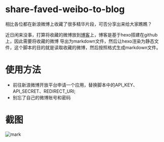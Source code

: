 share-faved-weibo-to-blog
=========================
相比各位都在新浪微博上收藏了很多精华片段，可否分享出来给大家瞧瞧？

近日闲来没事，打算将收藏的微博放到[博客](http://blog.zhaoliang.info)上，博客是基于hexo搭建在github上，因此需要将收藏的微博
导出为markdown文件，然后让hexo渲染为静态文件，这个脚本的目的就是读取收藏的微博，然后按照格式生成markdown文件。

使用方法
=========================
- 前往新浪微博开放平台申请一个应用，替换脚本中的API_KEY、API_SECRET、REDIRECT_URI;
- 别忘了自己的微博账号和密码

截图
=========================
![mark](https://api.sinas3.com/v1/SAE_iahu/myalbum/mark.png)
